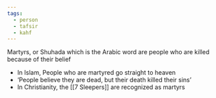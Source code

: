 ```yaml
---
tags:
  - person
  - tafsir
  - kahf
---
```

Martyrs, or Shuhada which is the Arabic word are people who are killed because of their belief

- In Islam, People who are martyred go straight to heaven
- ‘People believe they are dead, but their death killed their sins’
- In Christianity, the [[7 Sleepers]] are recognized as martyrs